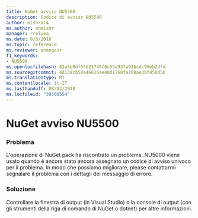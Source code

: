 ```yaml
---
title: NuGet avviso NU5500
description: Codice di avviso NU5500
author: mishra14
ms.author: anmishr
manager: rrelyea
ms.date: 8/3/2018
ms.topic: reference
ms.reviewer: anangaur
f1_keywords:
- NU5500
ms.openlocfilehash: 82a5b0df55d21748f0c55e937a93bcdc90eb2dfd
ms.sourcegitcommit: 4d139cb54a46616ae48d1768fa108ae3bf450d5b
ms.translationtype: MT
ms.contentlocale: it-IT
ms.lasthandoff: 08/03/2018
ms.locfileid: "39508554"
---
```

# <a name="nuget-warning-nu5500"></a>NuGet avviso NU5500

### <a name="issue"></a>Problema

L'operazione di NuGet pack ha riscontrato un problema. NU5000 viene usato quando è ancora stato ancora assegnato un codice di avviso univoco per il problema. In modo che possiamo migliorare, please contattarmi segnalare il problema con i dettagli del messaggio di errore.


### <a name="solution"></a>Soluzione

Controllare la finestra di output (in Visual Studio) o la console di output (con gli strumenti della riga di comando di NuGet o dotnet) per altre informazioni.


